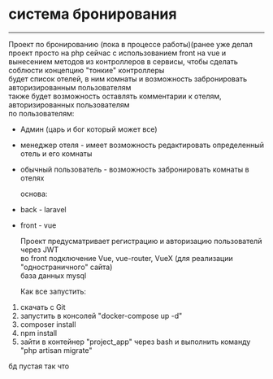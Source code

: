 #  система бронирования
***
  
Проект по бронированию (пока в процессе работы)(ранее уже делал проект просто на php сейчас с использованием front на vue и
вынесением методов из контроллеров в сервисы, чтобы сделать соблюсти концепцию "тонкие" контроллеры\
будет список отелей, в ним комнаты и возможность забронировать авторизированным пользователям\
также будет возможность оставлять комментарии к отелям, авторизированных пользователям\
по пользователям:
- Админ (царь и бог который может все)
- менеджер отеля - имеет возможность редактировать определенный отель и его комнаты
- обычный пользователь - возможность забронировать комнаты в отелях
   
  основа:  
- back - laravel  
- front - vue
  
  
  Проект предусматривает регистрацию и авторизацию пользователй через JWT  
  во front подключение Vue, vue-router, VueX (для реализации "одностраничного" сайта)  
  база данных mysql
  
  
  Как все запустить:
1. скачать с Git
2. запустить в консолей "docker-compose up -d"
3. composer install
4. npm install
5. зайти в контейнер "project_app" через bash  и выполнить команду "php artisan migrate"
  
  
бд пустая так что
